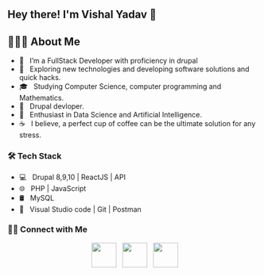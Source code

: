 <h2> Hey there! I'm Vishal Yadav 👋 

<h2> 👨🏻‍💻 About Me </h2>


- 🔭 &nbsp; I’m a FullStack Developer with proficiency in drupal
- 🤔 &nbsp; Exploring new technologies and developing software solutions and quick hacks.
- 🎓 &nbsp; Studying Computer Science, computer programming and Mathematics.
- 💼 &nbsp; Drupal devloper.
- 🌱 &nbsp; Enthusiast in Data Science and Artificial Intelligence.
- ☕ &nbsp; I believe, a perfect cup of coffee can be the ultimate solution for any stress.


<h3>🛠 Tech Stack</h3>

- 💻 &nbsp; Drupal 8,9,10 | ReactJS | API
- 🌐 &nbsp; PHP | JavaScript
- 🛢 &nbsp; MySQL
- 🔧 &nbsp; Visual Studio code | Git | Postman

<h3> 🤝🏻 Connect with Me </h3>

<p align="center">
&nbsp; <a href="https://www.instagram.com/thvishal__/" target="_blank" rel="noopener noreferrer"><img src="https://img.icons8.com/plasticine/100/000000/instagram-new.png" width="50" /></a>  
&nbsp; <a href="https://www.linkedin.com/in/vishal-kumar-yadav-bb7a21222" target="_blank" rel="noopener noreferrer"><img src="https://img.icons8.com/plasticine/100/000000/linkedin.png" width="50" /></a>
&nbsp; <a href="mailto:vishalkumarpb10@gmail.com" target="_blank" rel="noopener noreferrer"><img src="https://img.icons8.com/plasticine/100/000000/gmail.png"  width="50" /></a>
</p>
